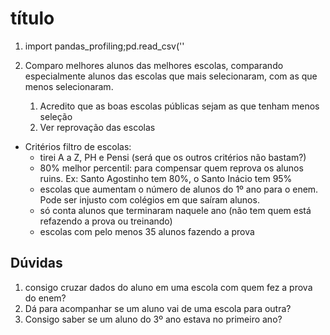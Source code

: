 # título

1. import pandas_profiling;pd.read_csv(''

1. Comparo melhores alunos das melhores escolas, comparando especialmente alunos das escolas que mais selecionaram, com as que menos selecionaram.
   1. Acredito que as boas escolas públicas sejam as que tenham menos seleção
   1. Ver reprovação das escolas

- Critérios filtro de escolas:
  - tirei A a Z, PH e Pensi (será que os outros critérios não bastam?)
  - 80% melhor percentil: para compensar quem reprova os alunos ruins. Ex: Santo Agostinho tem 80%, o Santo Inácio tem 95%
  - escolas que aumentam o número de alunos do 1º ano para o enem. Pode ser injusto com colégios em que saíram alunos.
  - só conta alunos que terminaram naquele ano (não tem quem está refazendo a prova ou treinando)
  - escolas com pelo menos 35 alunos fazendo a prova

## Dúvidas

1. consigo cruzar dados do aluno em uma escola com quem fez a prova do enem?
2. Dá para acompanhar se um aluno vai de uma escola para outra?
3. Consigo saber se um aluno do 3º ano estava no primeiro ano?
